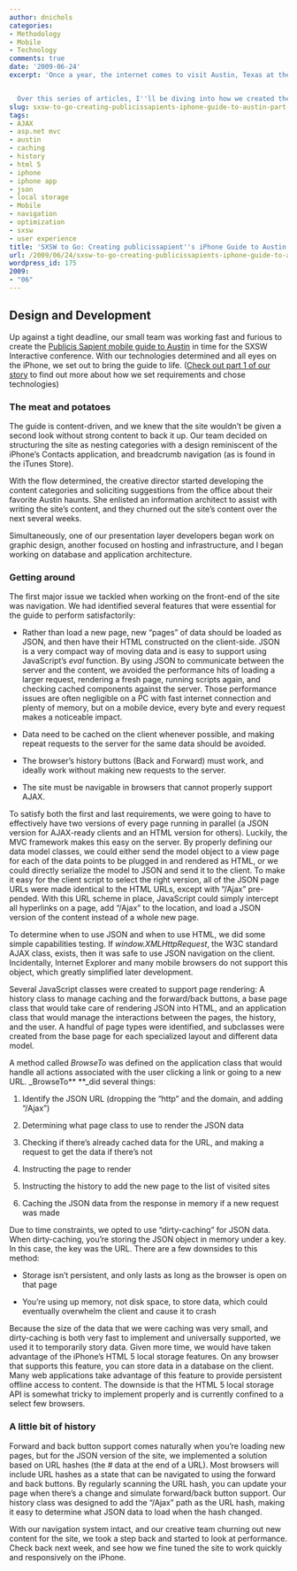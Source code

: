 ```yaml
---
author: dnichols
categories:
- Methodology
- Mobile
- Technology
comments: true
date: '2009-06-24'
excerpt: 'Once a year, the internet comes to visit Austin, Texas at the South by Southwest Interactive (SXSWi) conference, and, for 2009, the Publicis Sapient Austin office was determined to leave an impression. We ended up making close to 3,000 impressions.


  Over this series of articles, I''ll be diving into how we created the Publicis Sapient Guide to SXSW iPhone-optimized web site. Part 1 will deal with requirements gathering and technology choices, part 2 will cover design and development, and part 3 will talk about what we did to optimize the mobile experience.'
slug: sxsw-to-go-creating-publicissapients-iphone-guide-to-austin-part-2
tags:
- AJAX
- asp.net mvc
- austin
- caching
- history
- html 5
- iphone
- iphone app
- json
- local storage
- Mobile
- navigation
- optimization
- sxsw
- user experience
title: 'SXSW to Go: Creating publicissapient''s iPhone Guide to Austin (Part 2)'
url: /2009/06/24/sxsw-to-go-creating-publicissapients-iphone-guide-to-austin-part-2
wordpress_id: 175
2009:
- "06"
---
```



## Design and  Development


Up against a tight deadline, our small team was working fast  and furious to create the [Publicis Sapient mobile guide to Austin](http://sxsw.razorfish.com/) in time for the SXSW Interactive  conference. With our technologies determined and all eyes on the iPhone, we set  out to bring the guide to life. ([Check out part 1 of our story](http://technology.publicissapient.com/2009/06/17/sxsw-to-go-creating-publicissapient%e2%80%99s-iphone-guide-to-austin-part-1/) to find out more  about how we set requirements and chose technologies)


### The meat and potatoes


The guide is content-driven, and we knew that the site  wouldn’t be given a second look without strong content to back it up. Our team decided  on structuring the site as nesting categories with a design reminiscent of the  iPhone’s Contacts application, and breadcrumb navigation (as is found in the  iTunes Store).

With the flow determined, the creative director started  developing the content categories and soliciting suggestions from the office  about their favorite Austin haunts. She enlisted an information architect to  assist with writing the site’s content, and they churned out the site’s content  over the next several weeks.

Simultaneously, one of our presentation layer developers  began work on graphic design, another focused on hosting and infrastructure,  and I began working on database and application architecture.


### Getting around


The first major issue we tackled when working on the  front-end of the site was navigation. We had identified several features that  were essential for the guide to perform satisfactorily:



	
  * Rather than load a new       page, new “pages” of data should be loaded as JSON, and then have their       HTML constructed on the client-side. JSON is a very compact way of moving       data and is easy to support using JavaScript’s _eval_ function. By using JSON to communicate between the server       and the content, we avoided the performance hits of loading a larger       request, rendering a fresh page, running scripts again, and checking       cached components against the server. Those performance issues are often       negligible on a PC with fast internet connection and plenty of memory, but       on a mobile device, every byte and every request makes a noticeable       impact.

	
  * Data need to be cached on       the client whenever possible, and making repeat requests to the server for       the same data should be avoided.

	
  * The browser’s history       buttons (Back and Forward) must work, and ideally work without making new       requests to the server.

	
  * The site must be navigable       in browsers that cannot properly support AJAX.


To satisfy both the first and last requirements, we were  going to have to effectively have two versions of every page running in  parallel (a JSON version for AJAX-ready clients and an HTML version for  others). Luckily, the MVC framework makes this easy on the server. By properly  defining our data model classes, we could either send the model object to a  view page for each of the data points to be plugged in and rendered as HTML, or  we could directly serialize the model to JSON and send it to the client. To  make it easy for the client script to select the right version, all of the JSON  page URLs were made identical to the HTML URLs, except with “/Ajax” pre-pended.  With this URL scheme in place, JavaScript could simply intercept all hyperlinks  on a page, add “/Ajax” to the location, and load a JSON version of the content  instead of a whole new page.

To determine when to use JSON and when to use HTML, we did  some simple capabilities testing. If _window.XMLHttpRequest_,  the W3C standard AJAX class, exists, then it was safe to use JSON navigation on  the client. Incidentally, Internet Explorer and many mobile browsers do not  support this object, which greatly simplified later development.

Several JavaScript classes were created to support page  rendering: A history class to manage caching and the forward/back buttons, a  base page class that would take care of rendering JSON into HTML, and an  application class that would manage the interactions between the pages, the  history, and the user. A handful of page types were identified, and subclasses were  created from the base page for each specialized layout and different data  model.

A method called _BrowseTo_ was defined on the application class that would handle all actions associated  with the user clicking a link or going to a new URL. _BrowseTo** **_did several  things:



	
  1. Identify the JSON URL       (dropping the “http” and the domain, and adding “/Ajax”)

	
  2. Determining what page       class to use to render the JSON data

	
  3. Checking if there’s       already cached data for the URL, and making a request to get the data if       there’s not

	
  4. Instructing the page to       render

	
  5. Instructing the history to       add the new page to the list of visited sites

	
  6. Caching the JSON data from       the response in memory if a new request was made


Due to time constraints, we opted to use “dirty-caching” for  JSON data. When dirty-caching, you’re storing the JSON object in memory under a  key. In this case, the key was the URL. There are a few downsides to this  method:

	
  * Storage isn’t persistent,       and only lasts as long as the browser is open on that page

	
  * You’re using up memory,       not disk space, to store data, which could eventually overwhelm the client       and cause it to crash


Because the size of the data that we were caching was very  small, and dirty-caching is both very fast to implement and universally  supported, we used it to temporarily story data. Given more time, we would have  taken advantage of the iPhone’s HTML 5 local storage features. On any browser  that supports this feature, you can store data in a database on the client.  Many web applications take advantage of this feature to provide persistent  offline access to content. The downside is that the HTML 5 local storage API is  somewhat tricky to implement properly and is currently confined to a select few  browsers.


### A little bit of history


Forward and back button support comes naturally when you’re  loading new pages, but for the JSON version of the site, we implemented a  solution based on URL hashes (the _#_ data at the end of a URL). Most browsers will include URL hashes as a state  that can be navigated to using the forward and back buttons. By regularly  scanning the URL hash, you can update your page when there’s a change and  simulate forward/back button support. Our history class was designed to add the  “/Ajax” path as the URL hash, making it easy to determine what JSON data to  load when the hash changed.

With our navigation system intact, and our creative team  churning out new content for the site, we took a step back and started to look  at performance. Check back next week, and see how we fine tuned the site to  work quickly and responsively on the iPhone.
